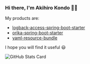 ### Hi there, I'm Akihiro Kondo 👋🏼

My products are:  

* [logback-access-spring-boot-starter](https://github.com/akkinoc/logback-access-spring-boot-starter)
* [orika-spring-boot-starter](https://github.com/akkinoc/orika-spring-boot-starter)
* [yaml-resource-bundle](https://github.com/akkinoc/yaml-resource-bundle)

I hope you will find it useful 😃  

![GitHub Stats Card](https://github-readme-stats.vercel.app/api?username=akkinoc&theme=darcula&show_icons=true&count_private=true)
